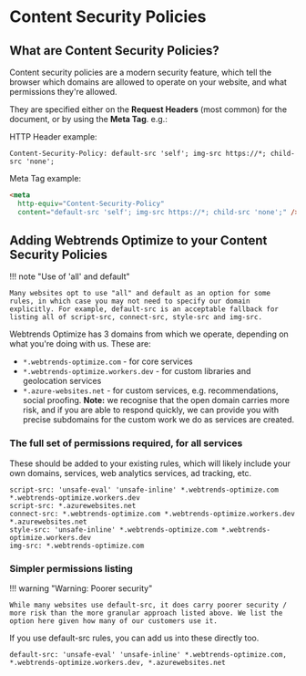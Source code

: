 # Content Security Policies

## What are Content Security Policies?

Content security policies are a modern security feature, which tell the browser which domains are allowed to operate on your website, and what permissions they're allowed.

They are specified either on the **Request Headers** (most common) for the document, or by using the **Meta Tag**. e.g.:

HTTP Header example: 

``` http
Content-Security-Policy: default-src 'self'; img-src https://*; child-src 'none';
```

Meta Tag example:

``` html
<meta
  http-equiv="Content-Security-Policy"
  content="default-src 'self'; img-src https://*; child-src 'none';" />
```

## Adding Webtrends Optimize to your Content Security Policies

!!! note "Use of 'all' and default"

    Many websites opt to use "all" and default as an option for some rules, in which case you may not need to specify our domain explicitly. For example, default-src is an acceptable fallback for listing all of script-src, connect-src, style-src and img-src.

Webtrends Optimize has 3 domains from which we operate, depending on what you're doing with us. These are:

- `*.webtrends-optimize.com` - for core services 
- `*.webtrends-optimize.workers.dev` - for custom libraries and geolocation services
- `*.azure-websites.net` - for custom services, e.g. recommendations, social proofing. **Note:** we recognise that the open domain carries more risk, and if you are able to respond quickly, we can provide you with precise subdomains for the custom work we do as services are created.

### The full set of permissions required, for all services

These should be added to your existing rules, which will likely include your own domains, services, web analytics services, ad tracking, etc.

```
script-src: 'unsafe-eval' 'unsafe-inline' *.webtrends-optimize.com *.webtrends-optimize.workers.dev
script-src: *.azurewebsites.net
connect-src: *.webtrends-optimize.com *.webtrends-optimize.workers.dev *.azurewebsites.net
style-src: 'unsafe-inline' *.webtrends-optimize.com *.webtrends-optimize.workers.dev
img-src: *.webtrends-optimize.com
```

### Simpler permissions listing

!!! warning "Warning: Poorer security"

    While many websites use default-src, it does carry poorer security / more risk than the more granular approach listed above. We list the option here given how many of our customers use it.

If you use default-src rules, you can add us into these directly too.

```
default-src: 'unsafe-eval' 'unsafe-inline' *.webtrends-optimize.com, *.webtrends-optimize.workers.dev, *.azurewebsites.net
```